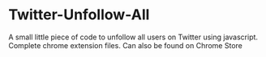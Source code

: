 # Twitter-Unfollow-All
A small little piece of code to unfollow all users on Twitter using javascript. Complete chrome extension files. Can also be found on Chrome Store

